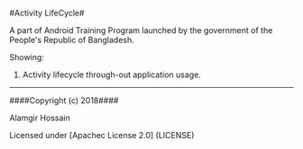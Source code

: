 #Activity LifeCycle#

A part of Android Training Program launched by the government of the People's Republic of Bangladesh.

Showing:
1. Activity lifecycle through-out application usage.

---

####Copyright (c) 2018####

Alamgir Hossain

Licensed under [Apachec License 2.0] (LICENSE)